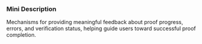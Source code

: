 ### Mini Description

Mechanisms for providing meaningful feedback about proof progress, errors, and verification status, helping guide users toward successful proof completion.
